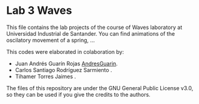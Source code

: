 # Lab 3 Waves

This file contains the lab projects of the course of Waves laboratory at Universidad Industrial de Santander. You can find animations of the oscilatory movement of a spring, ...

This codes were elaborated in colaboration by:

* Juan Andrés Guarín Rojas [AndresGuarin](https://github.com/AndresGuarin).
* Carlos Santiago Rodríguez Sarmiento []().
* Tihamer Torres Jaimes []().

The files of this repository are under the GNU General Public License v3.0, so they can be used if you give the credits to the authors.
